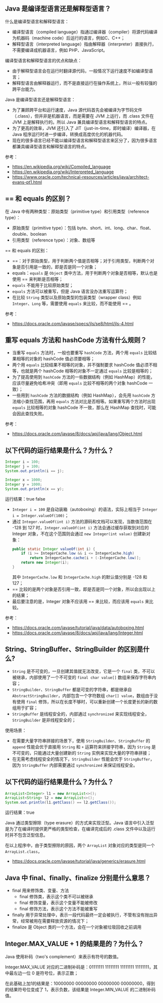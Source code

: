 ## Java 是编译型语言还是解释型语言？
什么是编译型语言和解释型语言：
- 编译型语言（compiled language）指通过编译器（compiler）将源代码编译为机器码（machine code）后运行的语言，例如C、C++；
- 解释型语言（interpreted language）指由解释器（interpreter）直接执行，不需要编译成机器语言，例如 PHP、JavaScript。

编译型语言和解释型语言的优点和缺点：
- 由于解释型语言会在运行时翻译源代码，一般情况下运行速度不如编译型语言；
- 解释型语言由解释器运行，而不是直接运行在操作系统上，所以一般有较强的跨平台能力。

Java 是编译型语言还是解释型语言：
- 为了兼顾跨平台和运行速度，Java 源代码首先会被编译为字节码文件（.class），但并非是机器语言，而是需要在 JVM 上运行，而 .class 文件在 JVM 上是解释执行的。所以 Java 兼具编译型语言和解释型语言的特点。
- 为了更高的效率，JVM 还引入了 JIT（just-in-time，即时编译）编译器，在 Java 程序运行时进一步编译，转换成高度优化的机器代码。
- 现在的很多语言已经不能以编译型语言和解释型语言来区分了，因为很多语言都兼具编译型语言和解释型语言的特点。

参考：
- https://en.wikipedia.org/wiki/Compiled_language
- https://en.wikipedia.org/wiki/Interpreted_language
- https://www.oracle.com/technical-resources/articles/java/architect-evans-pt1.html


## == 和 equals 的区别？
在 Java 中有两种类型：原始类型（primitive type）和引用类型（reference type）：
- 原始类型（primitive type）：包括 byte、short、int、long、char、float、double、boolean
- 引用类型（reference type）：对象、数组等

== 和 equals 的区别：
- ==：对于原始类型，用于判断两个值是否相等；对于引用类型，判断两个对象是否引用是一致的，即是否是同一个对象；
- equals：`equals` 是 `Object` 类中方法，用于判断两个对象是否相等，默认也是使用 == 来判断是否相等；
- `equals` 不能用于比较原始类型；
- `equals` 方法可以被重写，但是 Java 语言没办法重写运算符；
- 在比较 `String` 类型以及原始类型的包装类型（wrapper class）例如 `Integer`、`Long` 等，需要使用 `equals` 来比较，而不能使用 == 。

参考：
- https://docs.oracle.com/javase/specs/jls/se8/html/jls-4.html

## 重写 equals 方法和 hashCode 方法有什么规则？
- 当重写 `equals` 方法时，一般也要重写 `hashCode` 方法，两个用 `equals` 比较结果相等的对象的 hashCode 值必须要相等；
- 两个用 `equals` 比较结果不相等的对象，并不强制要求 hashCode 值必须不相等，也就是两个 hashCode 相等的对象不一定通过 `equals` 比较是相等的；
- 为了提高使用到 `hashCode` 方法的一些数据结构（例如 HashMap）的性能，应该尽量避免哈希冲突（即用 `equals` 比较不相等的两个对象 hashCode 一致）；
- 一些用到 `hashCode` 方法的数据结构（例如 HashMap），会先用 `hashCode` 方法缩小查找范围，再用 `equals` 方法对比是否相等。如果重写两个方法时出现 `equals` 比较相等的对象 hashCode 不一致，那么在 HashMap 查找时，可能会因此查找失败。

参考：
- https://docs.oracle.com/javase/8/docs/api/java/lang/Object.html

## 以下代码的运行结果是什么？为什么？
```java
Integer i = 100;
Integer j = 100;
System.out.println(i == j);

Integer x = 1000;
Integer y = 1000;
System.out.println(x == y);
```

运行结果：true false

- `Integer i = 100` 是自动装箱（autoboxing）的语法，实际上相当于 `Integer i = Integer.valueOf(100)`；
- 通过 `Integer.valueOf(int i)` 方法的源码和文档可以发现，当数值范围在 -128 到 127 时，`Integer.valueOf(int i)` 方法会通过缓存获取到对应的 Integer 对象，不在这个范围则会通过 `new Integer(int value)` 创建新对象：
    ```java
    public static Integer valueOf(int i) {
        if (i >= IntegerCache.low && i <= IntegerCache.high)
            return IntegerCache.cache[i + (-IntegerCache.low)];
        return new Integer(i);
    }
    ```
    其中 `IntegerCache.low` 和 `IntegerCache.high` 的默认值分别是 -128 和 127；
- == 比较的是两个对象是否引用一致，即是否是同一个对象，所以会出现以上的结果；
- 最后要注意的是，Integer 对象不应该用 == 来比较，而应该用 `equals` 来比较。

参考：
- https://docs.oracle.com/javase/tutorial/java/data/autoboxing.html
- https://docs.oracle.com/javase/8/docs/api/java/lang/Integer.html

## String、StringBuffer、StringBuilder 的区别是什么?
- `String` 是不可变的，一旦创建其值就无法改变，它是一个 `final` 类，不可以被继承，内部使用了一个不可变的 `final char value[]` 数组来保存字符串内容；
- `StringBuilder`、`StringBuffer` 都是可变的字符串，都是继承自 `AbstractStringBuilder`，内部包含一个字符数组 `char[] value`，数组由于没有使用 `final` 修饰，所以在长度不够时，可以重新创建一个长度更长的新的数组用于扩容；
- `StringBuffer` 是线程安全的，内部通过 `synchronized` 来实现线程安全，`StringBuilder` 是非线程安全的；

使用场景：
- 在需要大量字符串拼接的场景下，使用 `StringBuilder`、`StringBuffer` 的 `append` 性能会优于直接用 `String` 和 `+` 运算符来拼接字符串，因为 `String` 是不可变的，只能通过大量创建新的 `String` 实例来实现大量的字符串拼接；
- 在无需考虑线程安全的情况下，`StringBuilder` 性能会优于 `StringBuffer`，因为 `StringBuffer` 内部需要通过 `synchronized`  来保证线程安全。

## 以下代码的运行结果是什么？为什么？
```java
ArrayList<Integer> l1 = new ArrayList<>();
ArrayList<String> l2 = new ArrayList<>();
System.out.println(l1.getClass() == l2.getClass());
```

运行结果：true

Java 通过类型擦除（type erasure）的方式来实现泛型。Java 语言中引入泛型是为了在编译时提供更严格的类型检查，在编译完成后的 .class 文件中以及运行时并不包含泛型信息。

在以上程序中，由于类型擦除的原因，两个 `ArrayList` 对象对应的类型是同一个 `ArrayList.class`，

- https://docs.oracle.com/javase/tutorial/java/generics/erasure.html

## Java 中 final、finally、finalize 分别是什么意思？
- final 用来修饰类、变量、方法
    - final 修饰类，表示这个类不可以被继承
    - final 修饰变量，表示这个变量不能被修改
    - final 修饰方法，表示这个方法不能被重写
- finally 用于异常处理中，表示一段代码最终一定会被执行，不管有没有抛出异常，经常被用在需要释放资源的情况下；
- finalize 是 Object 类的一个方法，会在一个对象被垃圾回收之前调用

## Integer.MAX_VALUE + 1 的结果是的？为什么？
Java 使用补码（two's complement）来表示有符号的数值。

Integer.MAX_VALUE 对应的二进制补码是：01111111 11111111 11111111 11111111，其中最左边一位 0 是符号位，表示正数；

在此基础上加1的结果是：10000000 00000000 00000000 00000000，得到的结果符号位变成了 1，表示负数，该结果是 Integer.MIN_VALUE 的二进制补码值。
